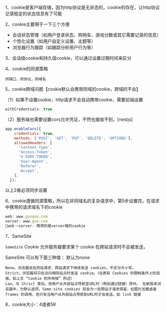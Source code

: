 1、cookie是客户端存储，因为http协议是无状态的，cookie的存在，让http协议记录稳定的状态信息有了可能

2、cookie主要用于一下三个方便

- 会话状态管理（如用户登录状态、购物车、游戏分数或其它需要记录的信息）
- 个性化设置（如用户自定义设置、主题等）
- 浏览器行为跟踪（如跟踪分析用户行为等）

3、会话级cookie和持久级cookie，可以通过设置过期时间来区分

4、cookie的同源策略

```
同端口，同协议，同域名
```

5、cookie跨域问题【cookie默认会携带同域的cookie，跨域的不会】

（1）如果不设置cookie，http请求不会自动携带cookie，需要前端设置

```java
withCredentials: true
```

（2）服务端也需要设置cors允许凭证，不然也接收不到，[nestjs]

```javascript
app.enableCors({
    credentials: true,
    methods: ['POST', 'GET', 'PUT', 'DELETE', 'OPTIONS'],
    allowedHeaders: [
      'Content-Type',
      'Access-Token',
      'X-XSRF-TOKEN',
      'User-Agent',
      'Referer',
      'Accept',
    ],
  });
```

以上2者必须同步设置

6、cookie遵循同源策略，所以在非同域名的复杂请求中，第5步设置完，在请求中携带的请求域名下的cookie

```javascript
web: www.guoguo.com
server: www.guo.com
🌟web->server: 携带的是server端的cookie
```

7、SameSite

`SameSite` Cookie 允许服务器要求某个 cookie 在跨站请求时不会被发送，

SameSite 可以有下面三种值： 默认为none

```
None。浏览器会在同站请求、跨站请求下继续发送 cookies，不区分大小写。
Strict。浏览器将只在访问相同站点时发送 cookie。（在原有 Cookies 的限制条件上的加强，如上文 “Cookie 的作用域” 所述）
Lax。与 Strict 类似，但用户从外部站点导航至URL时（例如通过链接）除外。 在新版本浏览器中，为默认选项，Same-site cookies 将会为一些跨站子请求保留，如图片加载或者 frames 的调用，但只有当用户从外部站点导航到URL时才会发送。如 link 链接
```

8、cookie大小：4或者5K